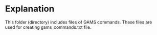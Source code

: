 <!--
Author: Shiro Takeda
Maintainer: Shiro Takeda
-->

# Explanation

This folder (directory) includes files of GAMS commands. These files are used for creating gams_commands.txt file.


<!--
--------------------
Local Variables:
fill-column: 74
mode: markdown
End:

-->
